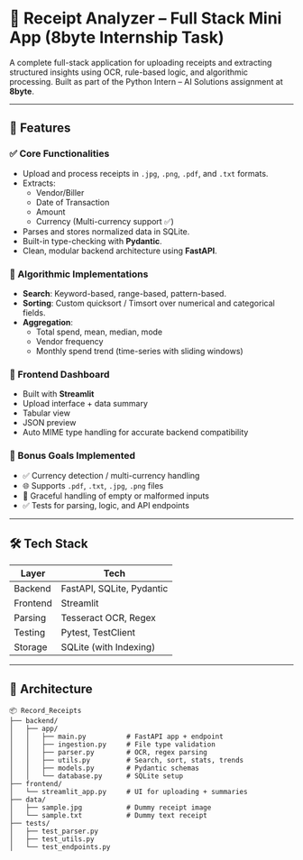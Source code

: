 # 🧾 Receipt Analyzer – Full Stack Mini App (8byte Internship Task)

A complete full-stack application for uploading receipts and extracting structured insights using OCR, rule-based logic, and algorithmic processing. Built as part of the Python Intern – AI Solutions assignment at **8byte**.

---

## 🚀 Features

### ✅ Core Functionalities
- Upload and process receipts in `.jpg`, `.png`, `.pdf`, and `.txt` formats.
- Extracts:
  - Vendor/Biller
  - Date of Transaction
  - Amount
  - Currency (Multi-currency support ✅)
- Parses and stores normalized data in SQLite.
- Built-in type-checking with **Pydantic**.
- Clean, modular backend architecture using **FastAPI**.

### 🧠 Algorithmic Implementations
- **Search**: Keyword-based, range-based, pattern-based.
- **Sorting**: Custom quicksort / Timsort over numerical and categorical fields.
- **Aggregation**:
  - Total spend, mean, median, mode
  - Vendor frequency
  - Monthly spend trend (time-series with sliding windows)

### 🎨 Frontend Dashboard
- Built with **Streamlit**
- Upload interface + data summary
- Tabular view
- JSON preview
- Auto MIME type handling for accurate backend compatibility

### 💎 Bonus Goals Implemented
- ✅ Currency detection / multi-currency handling
- 🌐 Supports `.pdf`, `.txt`, `.jpg`, `.png` files
- 🚫 Graceful handling of empty or malformed inputs
- ✅ Tests for parsing, logic, and API endpoints

---

## 🛠️ Tech Stack

| Layer     | Tech                    |
|-----------|-------------------------|
| Backend   | FastAPI, SQLite, Pydantic |
| Frontend  | Streamlit               |
| Parsing   | Tesseract OCR, Regex    |
| Testing   | Pytest, TestClient      |
| Storage   | SQLite (with Indexing)  |

---

## 🧱 Architecture

```plaintext
📦 Record_Receipts
├── backend/
│   ├── app/
│   │   ├── main.py          # FastAPI app + endpoint
│   │   ├── ingestion.py     # File type validation
│   │   ├── parser.py        # OCR, regex parsing
│   │   ├── utils.py         # Search, sort, stats, trends
│   │   ├── models.py        # Pydantic schemas
│   │   └── database.py      # SQLite setup
├── frontend/
│   └── streamlit_app.py     # UI for uploading + summaries
├── data/
│   ├── sample.jpg           # Dummy receipt image
│   └── sample.txt           # Dummy text receipt
├── tests/
│   ├── test_parser.py
│   ├── test_utils.py
│   └── test_endpoints.py
